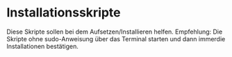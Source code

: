 # Installationsskripte
Diese Skripte sollen bei dem Aufsetzen/Installieren helfen.
Empfehlung: Die Skripte ohne sudo-Anweisung über das Terminal starten und dann immerdie Installationen bestätigen.